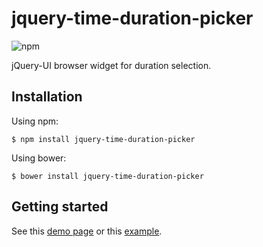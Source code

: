 # jquery-time-duration-picker

![npm](https://img.shields.io/npm/v/jquery-time-duration-picker?style=plastic)

jQuery-UI browser widget for duration selection.

## Installation

Using npm:

```
$ npm install jquery-time-duration-picker
```

Using bower:

```
$ bower install jquery-time-duration-picker
```

## Getting started

See this [demo page](https://digaev.github.io/jquery-time-duration-picker/) or this [example](https://github.com/digaev/jquery-time-duration-picker/blob/master/example/index.html).
